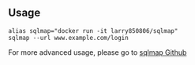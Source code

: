 ## Usage

```
alias sqlmap="docker run -it larry850806/sqlmap"
sqlmap --url www.example.com/login
```

For more advanced usage, please go to [sqlmap Github](https://github.com/sqlmapproject/sqlmap)
